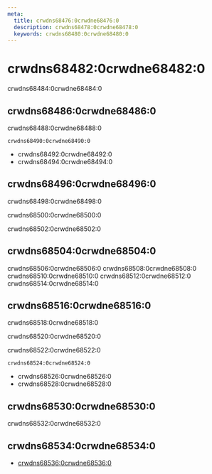```yaml
---
meta:
  title: crwdns68476:0crwdne68476:0
  description: crwdns68478:0crwdne68478:0
  keywords: crwdns68480:0crwdne68480:0
---
```


# crwdns68482:0crwdne68482:0

crwdns68484:0crwdne68484:0

<entry-ad />

## crwdns68486:0crwdne68486:0

crwdns68488:0crwdne68488:0

`crwdns68490:0crwdne68490:0`

- crwdns68492:0crwdne68492:0
- crwdns68494:0crwdne68494:0

## crwdns68496:0crwdne68496:0

crwdns68498:0crwdne68498:0

  crwdns68500:0crwdne68500:0

  crwdns68502:0crwdne68502:0

## crwdns68504:0crwdne68504:0

crwdns68506:0crwdne68506:0
<alert type="success">crwdns68508:0crwdne68508:0</alert>
<alert type="info">crwdns68510:0crwdne68510:0</alert>
<alert type="warning">crwdns68512:0crwdne68512:0</alert>
<alert type="error">crwdns68514:0crwdne68514:0</alert>

## crwdns68516:0crwdne68516:0

crwdns68518:0crwdne68518:0

  crwdns68520:0crwdne68520:0

  crwdns68522:0crwdne68522:0

  `crwdns68524:0crwdne68524:0`

- crwdns68526:0crwdne68526:0
- crwdns68528:0crwdne68528:0

## crwdns68530:0crwdne68530:0

crwdns68532:0crwdne68532:0

## crwdns68534:0crwdne68534:0

- [crwdns68536:0crwdne68536:0]()

<backmatter />
